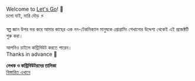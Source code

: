 Welcome to [Let's Go](https://github.com/nahK994/adda-with-pc)! 🎉
<br>চলো যাই, মারি দৌড় ⚡

স্বল্প জ্ঞান উপর ভর করে আমার কাছের এক নন-টেকনিক্যাল মানুষকে প্রোগ্রামিং শেখানোর উদ্দেশ্য থেকেই এই প্রজেক্টটি শুরু করা।

আপনিও চাইলে কন্ট্রিবিউট করতে পারেন।
<br>Thanks in advance 🤗

**লেখক ও কন্ট্রিবিউটরদের তালিকা**  
[বিস্তারিত এখানে](https://github.com/nahK994/lets-go/graphs/contributors?type=a)
